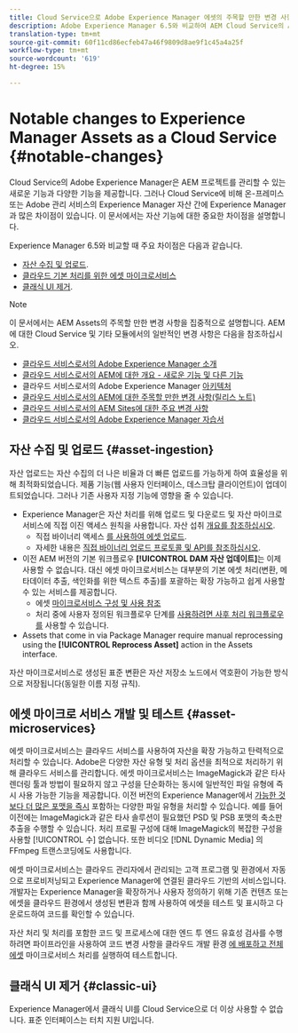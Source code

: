 ```yaml
---
title: Cloud Service으로 Adobe Experience Manager 에셋의 주목할 만한 변경 사항
description: Adobe Experience Manager 6.5와 비교하여 AEM Cloud Service의 Adobe Experience Manager 자산에 대한 주목할 만한 변경 사항.
translation-type: tm+mt
source-git-commit: 60f11cd86ecfeb47a46f9809d8ae9f1c45a4a25f
workflow-type: tm+mt
source-wordcount: '619'
ht-degree: 15%

---
```



# Notable changes to Experience Manager Assets as a Cloud Service {#notable-changes}

Cloud Service의 Adobe Experience Manager은 AEM 프로젝트를 관리할 수 있는 새로운 기능과 다양한 기능을 제공합니다. 그러나 Cloud Service에 비해 온-프레미스 또는 Adobe 관리 서비스의 Experience Manager 자산 간에 Experience Manager과 많은 차이점이 있습니다. 이 문서에서는 자산 기능에 대한 중요한 차이점을 설명합니다.

Experience Manager 6.5와 비교할 때 주요 차이점은 다음과 같습니다.

* [자산 수집 및 업로드](#asset-ingestion).
* [클라우드 기본 처리를 위한 에셋 마이크로서비스](#asset-microservices)
* [클래식 UI 제거](#classic-ui).

>[!NOTE]
>
>이 문서에서는 AEM Assets의 주목할 만한 변경 사항을 집중적으로 설명합니다. AEM에 대한 Cloud Service 및 기타 모듈에서의 일반적인 변경 사항은 다음을 참조하십시오.
>
>* [클라우드 서비스로서의 Adobe Experience Manager 소개](/help/overview/introduction.md)
>* [클라우드 서비스로서의 AEM에 대한 개요 - 새로운 기능 및 다른 기능](/help/overview/what-is-new-and-different.md)
>* 클라우드 서비스로서의 Adobe Experience Manager [아키텍처](/help/core-concepts/architecture.md)
>* [클라우드 서비스로서의 AEM에 대한 주목할 만한 변경 사항(릴리스 노트)](/help/release-notes/aem-cloud-changes.md)
>* [ 클라우드 서비스로서의 AEM Sites에 대한 주요 변경 사항](/help/sites-cloud/sites-cloud-changes.md)
>* [클라우드 서비스로서의 Adobe Experience Manager 자습서](https://docs.adobe.com/content/help/ko-KR/experience-manager-learn/cloud-service/overview.html)


## 자산 수집 및 업로드 {#asset-ingestion}

자산 업로드는 자산 수집의 더 나은 비율과 더 빠른 업로드를 가능하게 하여 효율성을 위해 최적화되었습니다. 제품 기능(웹 사용자 인터페이스, 데스크탑 클라이언트)이 업데이트되었습니다. 그러나 기존 사용자 지정 기능에 영향을 줄 수 있습니다.

* Experience Manager은 자산 처리를 위해 업로드 및 다운로드 및 자산 마이크로서비스에 직접 이진 액세스 원칙을 사용합니다. 자산 섭취 [개요를 참조하십시오](/help/assets/asset-microservices-overview.md).
   * 직접 바이너리 액세스 [를 사용하여 에셋 업로드](/help/assets/asset-microservices-overview.md#asset-upload-with-direct-binary-access).
   * 자세한 내용은 [직접 바이너리 업로드 프로토콜 및 API를 참조하십시오](/help/assets/developer-reference-material-apis.md#overview-binary-upload).
* 이전 AEM 버전의 기본 워크플로우 **[!UICONTROL DAM 자산 업데이트]**&#x200B;는 이제 사용할 수 없습니다. 대신 에셋 마이크로서비스는 대부분의 기본 에셋 처리(변환, 메타데이터 추출, 색인화를 위한 텍스트 추출)를 포괄하는 확장 가능하고 쉽게 사용할 수 있는 서비스를 제공합니다.
   * 에셋 [마이크로서비스 구성 및 사용 참조](/help/assets/asset-microservices-configure-and-use.md)
   * 처리 중에 사용자 정의된 워크플로우 단계를 [사용하려면 사후 처리 워크플로우를](/help/assets/asset-microservices-configure-and-use.md#post-processing-workflows) 사용할 수 있습니다.
* Assets that come in via Package Manager require manual reprocessing using the **[!UICONTROL Reprocess Asset]** action in the Assets interface.

자산 마이크로서비스로 생성된 표준 변환은 자산 저장소 노드에서 역호환이 가능한 방식으로 저장됩니다(동일한 이름 지정 규칙).

## 에셋 마이크로 서비스 개발 및 테스트 {#asset-microservices}

에셋 마이크로서비스는 클라우드 서비스를 사용하여 자산을 확장 가능하고 탄력적으로 처리할 수 있습니다. Adobe은 다양한 자산 유형 및 처리 옵션을 최적으로 처리하기 위해 클라우드 서비스를 관리합니다. 에셋 마이크로서비스는 ImageMagick과 같은 타사 렌더링 툴과 방법이 필요하지 않고 구성을 단순화하는 동시에 일반적인 파일 유형에 즉시 사용 가능한 기능을 제공합니다. 이전 버전의 Experience Manager에서 [가능한 것보다 더 많은 포맷을 즉시](/help/assets/file-format-support.md) 포함하는 다양한 파일 유형을 처리할 수 있습니다. 예를 들어 이전에는 ImageMagick과 같은 타사 솔루션이 필요했던 PSD 및 PSB 포맷의 축소판 추출을 수행할 수 있습니다. 처리 프로필 구성에 대해 ImageMagick의 복잡한 구성을 사용할 [!UICONTROL 수] 없습니다. 또한 비디오 [!DNL Dynamic Media] 의 FFmpeg 트랜스코딩에도 사용합니다.

에셋 마이크로서비스는 클라우드 관리자에서 관리되는 고객 프로그램 및 환경에서 자동으로 프로비저닝되고 Experience Manager에 연결된 클라우드 기반의 서비스입니다. 개발자는 Experience Manager을 확장하거나 사용자 정의하기 위해 기존 컨텐츠 또는 에셋을 클라우드 환경에서 생성된 변환과 함께 사용하여 에셋을 테스트 및 표시하고 다운로드하여 코드를 확인할 수 있습니다.

자산 처리 및 처리를 포함한 코드 및 프로세스에 대한 엔드 투 엔드 유효성 검사를 수행하려면 파이프라인을 사용하여 코드 변경 사항을 클라우드 개발 환경 [에 배포하고 전체 에셋](/help/implementing/cloud-manager/configure-pipeline.md) 마이크로서비스 처리를 실행하여 테스트합니다.

## 클래식 UI 제거 {#classic-ui}

Experience Manager에서 클래식 UI를 Cloud Service으로 더 이상 사용할 수 없습니다. 표준 인터페이스는 터치 지원 UI입니다.
